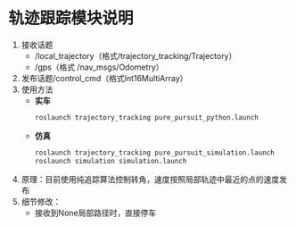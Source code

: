 # 轨迹跟踪模块说明
1. 接收话题
   - /local_trajectory（格式/trajectory_tracking/Trajectory）
   - /gps（格式 /nav_msgs/Odometry）
2. 发布话题/control_cmd（格式Int16MultiArray）
3. 使用方法 
    - **实车**
        ```bash
        roslaunch trajectory_tracking pure_pursuit_python.launch 
        ```
    - **仿真**
        ```bash
        roslaunch trajectory_tracking pure_pursuit_simulation.launch
        roslaunch simulation simulation.launch
        ```
4. 原理：目前使用纯追踪算法控制转角，速度按照局部轨迹中最近的点的速度发布
5. 细节修改：
   - 接收到None局部路径时，直接停车
